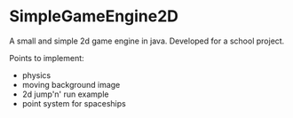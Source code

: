 SimpleGameEngine2D
==================

A small and simple 2d game engine in java. Developed for a school project.

Points to implement:

- physics
- moving background image
- 2d jump'n' run example
- point system for spaceships
